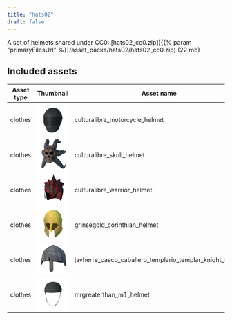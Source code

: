 ```yaml
---
title: "hats02"
draft: false
---
```


A set of helmets shared under CC0: [hats02_cc0.zip]({{% param "primaryFilesUrl" %}}/asset_packs/hats02/hats02_cc0.zip) (22 mb)


## Included assets

| Asset type | Thumbnail | Asset name | Author | Source | License |
| ---------- | --------- | ---------- | ------ | ------ | ------- |
| clothes | ![culturalibre_motorcycle_helmet.png](culturalibre_motorcycle_helmet.png) | culturalibre_motorcycle_helmet | culturalibre | [asset repo](http://www.makehumancommunity.org/node/2025) | CC0 |
| clothes | ![culturalibre_skull_helmet.png](culturalibre_skull_helmet.png) | culturalibre_skull_helmet | culturalibre | [asset repo](http://www.makehumancommunity.org/node/2349) | CC0 |
| clothes | ![culturalibre_warrior_helmet.png](culturalibre_warrior_helmet.png) | culturalibre_warrior_helmet | culturalibre | [asset repo](http://www.makehumancommunity.org/node/2351) | CC0 |
| clothes | ![grinsegold_corinthian_helmet.png](grinsegold_corinthian_helmet.png) | grinsegold_corinthian_helmet | grinsegold | [asset repo](http://www.makehumancommunity.org/node/667) | CC0 |
| clothes | ![javherre_casco_caballero_templario_templar_knight_helmet.png](javherre_casco_caballero_templario_templar_knight_helmet.png) | javherre_casco_caballero_templario_templar_knight_helmet | javherre | [asset repo](http://www.makehumancommunity.org/node/2014) | CC0 |
| clothes | ![mrgreaterthan_m1_helmet.png](mrgreaterthan_m1_helmet.png) | mrgreaterthan_m1_helmet | MrGreaterThan | [asset repo](http://www.makehumancommunity.org/node/2697) | CC0 |
